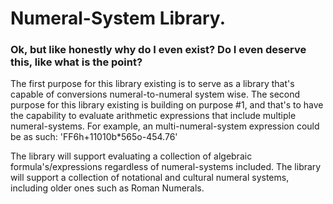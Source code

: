 # Numeral-System Library.
### Ok, but like honestly why do I even exist? Do I even deserve this, like what is the point?
The first purpose for this library existing is to serve as a library that's capable of conversions numeral-to-numeral system wise.
The second purpose for this library existing is building on purpose #1, and that's to have the capability to evaluate arithmetic expressions that include 
multiple numeral-systems. 
For example, an multi-numeral-system expression could be as such: 'FF6h+11010b*565o-454.76'

The library will support evaluating a collection of algebraic formula's/expressions regardless of numeral-systems included.
The library will support a collection of notational and cultural numeral systems, including older ones such as Roman Numerals. 
